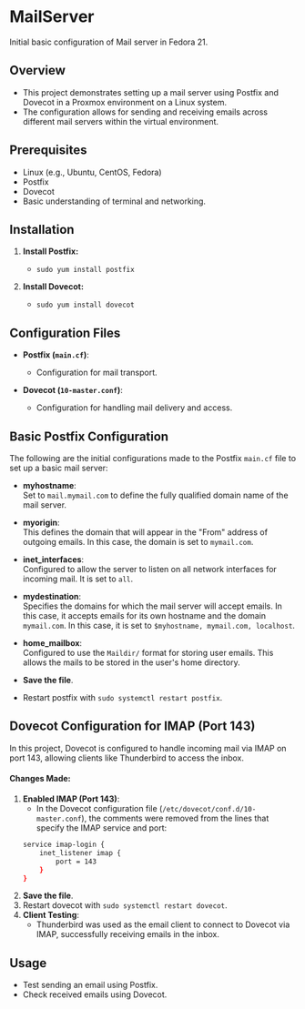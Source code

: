# MailServer
Initial basic configuration of Mail server in Fedora 21. 

## Overview
- This project demonstrates setting up a mail server using Postfix and Dovecot in a Proxmox environment on a Linux system.
- The configuration allows for sending and receiving emails across different mail servers within the virtual environment.

## Prerequisites
- Linux (e.g., Ubuntu, CentOS, Fedora)
- Postfix
- Dovecot
- Basic understanding of terminal and networking.

## Installation

1. **Install Postfix:**
   - `sudo yum install postfix`

2. **Install Dovecot:**
   - `sudo yum install dovecot`
  
## Configuration Files
- **Postfix (`main.cf`)**:
  - Configuration for mail transport.

- **Dovecot (`10-master.conf`)**:
  - Configuration for handling mail delivery and access.

## Basic Postfix Configuration

The following are the initial configurations made to the Postfix `main.cf` file to set up a basic mail server:

- **myhostname**:  
  Set to `mail.mymail.com` to define the fully qualified domain name of the mail server.  

- **myorigin**:  
This defines the domain that will appear in the "From" address of outgoing emails. In this case, the domain is set to `mymail.com`. 

- **inet_interfaces**:  
Configured to allow the server to listen on all network interfaces for incoming mail. It is set to `all`.  

- **mydestination**:  
Specifies the domains for which the mail server will accept emails. In this case, it accepts emails for its own hostname and the domain `mymail.com`. In this case, it is set to `$myhostname, mymail.com, localhost`.

- **home_mailbox**:  
Configured to use the `Maildir/` format for storing user emails. This allows the mails to be stored in the user's home directory.

- **Save the file**.
- Restart postfix with `sudo systemctl restart postfix`.
     
## Dovecot Configuration for IMAP (Port 143)

In this project, Dovecot is configured to handle incoming mail via IMAP on port 143, allowing clients like Thunderbird to access the inbox.

#### Changes Made:
1. **Enabled IMAP (Port 143)**: 
   - In the Dovecot configuration file (`/etc/dovecot/conf.d/10-master.conf`), the comments were removed from the lines that specify the IMAP service and port:
   ```bash
   service imap-login {
       inet_listener imap {
           port = 143
       }
   }
2. **Save the file**.
3. Restart dovecot with `sudo systemctl restart dovecot`.
4. **Client Testing**:
   - Thunderbird was used as the email client to connect to Dovecot via IMAP, successfully receiving emails in the inbox.

## Usage
- Test sending an email using Postfix.
- Check received emails using Dovecot.


